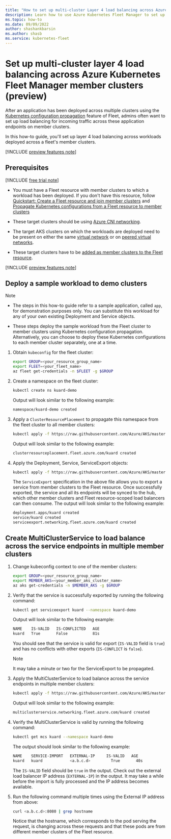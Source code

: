```yaml
---
title: "How to set up multi-cluster Layer 4 load balancing across Azure Kubernetes Fleet Manager member clusters (preview)"
description: Learn how to use Azure Kubernetes Fleet Manager to set up multi-cluster Layer 4 load balancing across workloads deployed on multiple member clusters.
ms.topic: how-to
ms.date: 09/09/2022
author: shashankbarsin
ms.author: shasb
ms.service: kubernetes-fleet
---
```


# Set up multi-cluster layer 4 load balancing across Azure Kubernetes Fleet Manager member clusters (preview)

After an application has been deployed across multiple clusters using the [Kubernetes configuration propagation](./configuration-propagation.md) feature of Fleet, admins often want to set up load balancing for incoming traffic across these application endpoints on member clusters.

In this how-to guide, you'll set up layer 4 load balancing across workloads deployed across a fleet's member clusters.

[!INCLUDE [preview features note](./includes/preview/preview-callout.md)]

## Prerequisites

[!INCLUDE [free trial note](../../includes/quickstarts-free-trial-note.md)]

* You must have a Fleet resource with member clusters to which a workload has been deployed. If you don't have this resource, follow [Quickstart: Create a Fleet resource and join member clusters](quickstart-create-fleet-and-members.md) and [Propagate Kubernetes configurations from a Fleet resource to member clusters](configuration-propagation.md)

* These target clusters should be using [Azure CNI networking](../aks/configure-azure-cni.md).

* The target AKS clusters on which the workloads are deployed need to be present on either the same [virtual network](../virtual-network/virtual-networks-overview.md) or on [peered virtual networks](../virtual-network/virtual-network-peering-overview.md).

* These target clusters have to be [added as member clusters to the Fleet resource](./quickstart-create-fleet-and-members.md#join-member-clusters).

[!INCLUDE [preview features note](../../includes/azure-cli-prepare-your-environment-no-header.md)]

## Deploy a sample workload to demo clusters

> [!NOTE]
>
> * The steps in this how-to guide refer to a sample application, called `app`, for demonstration purposes only. You can substitute this workload for any of your own existing Deployment and Service objects.
>
> * These steps deploy the sample workload from the Fleet cluster to member clusters using Kubernetes configuration propagation. Alternatively, you can choose to deploy these Kubernetes configurations to each member cluster separately, one at a time.

1. Obtain `kubeconfig` for the fleet cluster:

    ```bash
    export GROUP=<your_resource_group_name>
    export FLEET=<your_fleet_name>
    az fleet get-credentials -n $FLEET -g $GROUP
    ```

1. Create a namespace on the fleet cluster:

    ```bash
    kubectl create ns kuard-demo
    ```

    Output will look similar to the following example:

    ```bash
    namespace/kuard-demo created
    ```

1. Apply a `ClusterResourcePlacement` to propagate this namespace from the fleet cluster to all member clusters:

    ```bash
    kubectl apply -f https://raw.githubusercontent.com/Azure/AKS/master/examples/fleet/kuard/kuard-crp.yaml
    ```

    Output will look similar to the following example:

    ```bash
    clusterresourceplacement.fleet.azure.com/kuard created
    ```

1. Apply the Deployment, Service, ServiceExport objects:

    ```bash
    kubectl apply -f https://raw.githubusercontent.com/Azure/AKS/master/examples/fleet/kuard/kuard-export-service.yaml
    ```

    The `ServiceExport` specification in the above file allows you to export a service from member clusters to the Fleet resource. Once successfully exported, the service and all its endpoints will be synced to the hub, which other member clusters and Fleet resource-scoped load balancers can then consume. The output will look similar to the following example:

    ```bash
    deployment.apps/kuard created
    service/kuard created
    serviceexport.networking.fleet.azure.com/kuard created
    ```

## Create MultiClusterService to load balance across the service endpoints in multiple member clusters

1. Change kubeconfig context to one of the member clusters:

    ```bash
    export GROUP=<your_resource_group_name>
    export MEMBER_AKS=<your_member_aks_cluster_name>
    az aks get-credentials -n $MEMBER_AKS -g $GROUP
    ```

1. Verify that the service is successfully exported by running the following command:

    ```bash
    kubectl get serviceexport kuard --namespace kuard-demo
    ```

    Output will look similar to the following example:

    ```bash
    NAME    IS-VALID   IS-CONFLICTED   AGE
    kuard   True       False           81s
    ```

    You should see that the service is valid for export (`IS-VALID` field is `true`) and has no conflicts with other exports (`IS-CONFLICT` is `false`).

    > [!NOTE]
    > It may take a minute or two for the ServiceExport to be propagated.

1. Apply the MultiClusterService to load balance across the service endpoints in multiple member clusters:

    ```bash
    kubectl apply -f https://raw.githubusercontent.com/Azure/AKS/master/examples/fleet/kuard/kuard-mcs.yaml
    ```

    Output will look similar to the following example:

    ```bash
    multiclusterservice.networking.fleet.azure.com/kuard created
    ```

1. Verify the MultiClusterService is valid by running the following command:

    ```bash
    kubectl get mcs kuard --namespace kuard-demo
    ```

    The output should look similar to the following example:

    ```bash
    NAME    SERVICE-IMPORT   EXTERNAL-IP     IS-VALID   AGE
    kuard   kuard            <a.b.c.d>         True       40s
    ```

    The `IS-VALID` field should be `true` in the output. Check out the external load balancer IP address (`EXTERNAL-IP`) in the output. It may take a while before the import is fully processed and the IP address becomes available.

1. Run the following command multiple times using the External IP address from above:

    ```bash
    curl <a.b.c.d>:8080 | grep hostname 
    ```

    Notice that the hostname, which corresponds to the pod serving the request, is changing across these requests and that these pods are from different member clusters of the Fleet resource.
